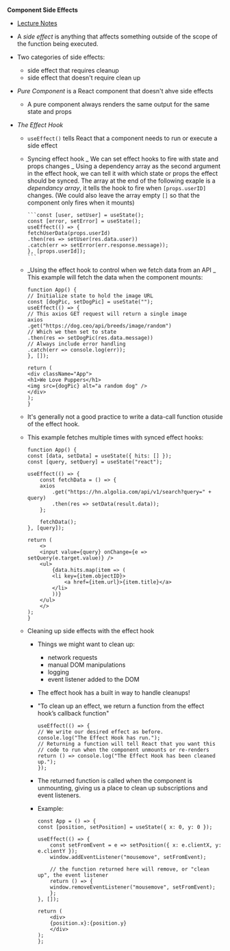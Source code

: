 **Component Side Effects**

- [Lecture Notes](https://www.notion.so/Component-Side-Effects-8e69f440dfb3448d8e2b8ab25c31df4f)

* A _side effect_ is anything that affects something outside of the scope of the function being executed.
* Two categories of side effects:
  - side effect that requires cleanup
  - side effect that doesn't require clean up
* _Pure Component_ is a React component that doesn't ahve side effects
  - A pure component always renders the same output for the same state and props
* _The Effect Hook_

  - `useEffect()` tells React that a component needs to run or execute a side effect

  - Syncing effect hook
    _ We can set effect hooks to fire with state and props changes
    _ Using a dependency array as the second argument in the effect hook, we can tell it with which state or props the effect should be synced. The array at the end of the following exaple is a _dependancy array_, it tells the hook to fire when `[props.userID]` changes. (We could also leave the array empty `[]` so that the component only fires when it mounts)

        ```const [user, setUser] = useState();
        const [error, setError] = useState();
        useEffect(() => {
        fetchUserData(props.userId)
        .then(res => setUser(res.data.user))
        .catch(err => setError(err.response.message));
        }, [props.userId]);
        ```

  * _Using the effect hook to control when we fetch data from an API
    _ This example will fetch the data when the component mounts:

    ```
    function App() {
    // Initialize state to hold the image URL
    const [dogPic, setDogPic] = useState("");
    useEffect(() => {
    // This axios GET request will return a single image
    axios
    .get("https://dog.ceo/api/breeds/image/random")
    // Which we then set to state
    .then(res => setDogPic(res.data.message))
    // Always include error handling
    .catch(err => console.log(err));
    }, []);

    return (
    <div className="App">
    <h1>We Love Puppers</h1>
    <img src={dogPic} alt="a random dog" />
    </div>
    );
    }
    ```

  * It's generally not a good practice to write a data-call function otuside of the effect hook.
  * This example fetches multiple times with synced effect hooks:

    ```
    function App() {
    const [data, setData] = useState({ hits: [] });
    const [query, setQuery] = useState("react");

    useEffect(() => {
        const fetchData = () => {
        axios
            .get("https://hn.algolia.com/api/v1/search?query=" + query)
            .then(res => setData(result.data));
        };

        fetchData();
    }, [query]);

    return (
        <>
        <input value={query} onChange={e => setQuery(e.target.value)} />
        <ul>
            {data.hits.map(item => (
            <li key={item.objectID}>
                <a href={item.url}>{item.title}</a>
            </li>
            ))}
        </ul>
        </>
    );
    }
    ```

  * Cleaning up side effects with the effect hook

    - Things we might want to clean up:
      - network requests
      - manual DOM manipulations
      - logging
      - event listener added to the DOM
    - The effect hook has a built in way to handle cleanups!
    - "To clean up an effect, we return a function from the effect hook’s callback function"
      ```
      useEffect(() => {
      // We write our desired effect as before.
      console.log("The Effect Hook has run.");
      // Returning a function will tell React that you want this
      // code to run when the component unmounts or re-renders
      return () => console.log("The Effect Hook has been cleaned up.");
      });
      ```
    - The returned function is called when the component is unmounting, giving us a place to clean up subscriptions and event listeners.
    - Example:

      ```
      const App = () => {
      const [position, setPosition] = useState({ x: 0, y: 0 });

      useEffect(() => {
          const setFromEvent = e => setPosition({ x: e.clientX, y: e.clientY });
          window.addEventListener("mousemove", setFromEvent);

          // the function returned here will remove, or "clean up", the event listener
          return () => {
          window.removeEventListener("mousemove", setFromEvent);
          };
      }, []);

      return (
          <div>
          {position.x}:{position.y}
          </div>
      );
      };
      ```
